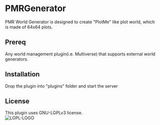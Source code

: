 # PMRGenerator

PMR World Generator is designed to create "PlotMe" like plot world, which is made of 64x64 plots.

## Prereq
Any world management plugin(i.e. Multiverse) that supports external world generators.

## Installation
Drop the plugin into "plugins" folder and start the server

## License
This plugin uses GNU-LGPLv3 license.<br />
![LGPL-LOGO](https://www.gnu.org/graphics/lgplv3-with-text-154x68.png)

